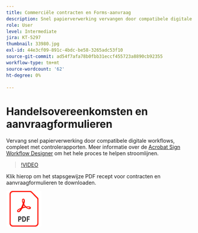 ```yaml
---
title: Commerciële contracten en Forms-aanvraag
description: Snel papierverwerking vervangen door compatibele digitale workflows, compleet met controlerapporten
role: User
level: Intermediate
jira: KT-5297
thumbnail: 33980.jpg
exl-id: 44e3cf09-891c-4bdc-be58-3265adc53f10
source-git-commit: ad54f7afa78b0fbb31eccf455723a8890cb92355
workflow-type: tm+mt
source-wordcount: '62'
ht-degree: 0%

---
```


# Handelsovereenkomsten en aanvraagformulieren

Vervang snel papierverwerking door compatibele digitale workflows, compleet met controlerapporten. Meer informatie over de [Acrobat Sign Workflow Designer](../admin/building-a-custom-workflow.md) om het hele proces te helpen stroomlijnen.

>[!VIDEO](https://video.tv.adobe.com/v/33980?quality=12&learn=on&hidetitle=true)

Klik hierop om het stapsgewijze PDF recept voor contracten en aanvraagformulieren te downloaden.

[![PDF-ontvanger downloaden](../assets/acrobat_PDF_96.png)](../assets/adobe-sign_set_up_a_workflow_use_case.pdf)
